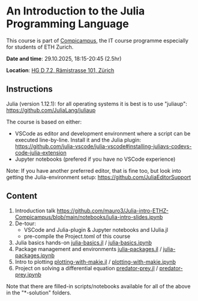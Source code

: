 # An Introduction to the Julia Programming Language

This course is part of [Compicampus](https://ethz.ch/staffnet/en/it-services/catalogue/support-training/it-training/compicampus/details.10605o.html), the IT course programme especially for students of ETH Zurich.

__Date and time__: 29.10.2025, 18:15-20:45 (2.5hr)

__Location__: [HG D 7.2, Rämistrasse 101, Zürich](https://ethz.ch/en/campus/access/zentrum.html)

## Instructions

Julia (version 1.12.1): for all operating systems it is best is to use
"juliaup":
https://github.com/JuliaLang/juliaup

The course is based on either:
- VSCode as editor and development environment where a
script can be executed line-by-line. Install it and the Julia plugin:
https://github.com/julia-vscode/julia-vscode#installing-juliavs-codevs-code-julia-extension
- Jupyter notebooks (prefered if you have no VSCode experience)

Note: If you have another preferred editor, that is fine too, but look into
getting the Julia-environment setup:
https://github.com/JuliaEditorSupport

## Content
1) Introduction talk https://github.com/mauro3/Julia-intro-ETHZ-Compicampus/blob/main/notebooks/julia-intro-slides.ipynb
2) De-tour:
   - VSCode and Julia-plugin & Jupyter notebooks and IJulia.jl
   - pre-compile the Project.toml of this course
4) Julia basics hands-on [julia-basics.jl](https://github.com/mauro3/Julia-intro-ETHZ-Compicampus/blob/main/scripts/julia-basics.jl) / [julia-basics.ipynb](https://github.com/mauro3/Julia-intro-ETHZ-Compicampus/blob/main/notebooks/julia-basics.ipynb) 
5) Package management and environments [julia-packages.jl](https://github.com/mauro3/Julia-intro-ETHZ-Compicampus/blob/main/scripts/julia-packages.jl) / [julia-packages.ipynb](https://github.com/mauro3/Julia-intro-ETHZ-Compicampus/blob/main/notebooks/julia-packages.ipynb) 
6) Intro to plotting [plotting-with-makie.jl](https://github.com/mauro3/Julia-intro-ETHZ-Compicampus/blob/main/scripts/plotting-with-makie.jl) / [plotting-with-makie.ipynb](https://github.com/mauro3/Julia-intro-ETHZ-Compicampus/blob/main/notebooks/plotting-with-makie.ipynb) 
7) Project on solving a differential equation [predator-prey.jl](https://github.com/mauro3/Julia-intro-ETHZ-Compicampus/blob/main/scripts/predator-prey.jl) / [predator-prey.ipynb](https://github.com/mauro3/Julia-intro-ETHZ-Compicampus/blob/main/notebooks/predator-prey.ipynb)

Note that there are filled-in scripts/notebooks available for all of the above in the "*-solution" folders.

